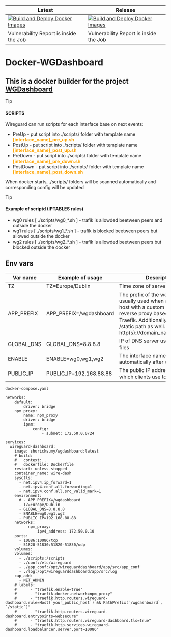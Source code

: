 |Latest|Release|
|---|---|
|[![Build and Deploy Docker Images](https://github.com/shuricksumy/docker-wgdashboard/actions/workflows/build.yml/badge.svg?branch=main)](https://github.com/shuricksumy/docker-wgdashboard/actions/workflows/build.yml)|[![Build and Deploy Docker Images](https://github.com/shuricksumy/docker-wgdashboard/actions/workflows/build.yml/badge.svg?event=release)](https://github.com/shuricksumy/docker-wgdashboard/actions/workflows/build.yml)|
| Vulnerability Report is inside the Job | Vulnerability Report is inside the Job |

# Docker-WGDashboard

##  This is a docker builder for the project [**WGDashboard**](https://github.com/donaldzou/WGDashboard)

> [!TIP]
> #### SCRIPTS
> Wireguard can run scripts for each interface base on next events:
> - PreUp - put script into ./scripts/ folder with template name **<font style="color:orange">[interface_name]_pre_up.sh</font>**
> - PostUp - put script into ./scripts/ folder with template name **<font style="color:orange">[interface_name]_post_up.sh</font>**
> - PreDown - put script into ./scripts/ folder with template name **<font style="color:orange">[interface_name]_pre_down.sh</font>**
> - PostDown - put script into ./scripts/ folder with template name **<font style="color:orange">[interface_name]_post_down.sh</font>**
> 
> When docker starts, ./scripts/ folders will be scanned automatically and corresponding config will be updated

> [!TIP]
> #### Example of scriptd (IPTABLES rules)
> - wg0 rules [ ./scripts/wg0_*.sh ] - trafik is allowded beetween peers and outside the docker
> - wg1 rules [ ./scripts/wg1_*.sh ] - trafik is blocked beetween peers but allowed outside the docker
> - wg2 rules [ ./scripts/wg2_*.sh ] - trafik is allowded beetween peers but blocked outside the docker

## Env vars
| Var name | Example of usage | Description                                                                                                                                                                                                                     |
|---|----|---------------------------------------------------------------------------------------------------------------------------------------------------------------------------------------------------------------------------------|
| TZ | TZ=Europe/Dublin | Time zone of server                                                                                                                                                                                                             |
| APP_PREFIX| APP_PREFIX=/wgdashboard | The prefix of the web base URL is usually used when accessing a host with a custom path or using reverse proxy based on Nginx or Traefik. Additionally, need to add /static path as well. URL: http(s)://domain_name/app_prefix |
| GLOBAL_DNS | GLOBAL_DNS=8.8.8.8 | IP of DNS server used in config files                                                                                                                                                                                           |
| ENABLE | ENABLE=wg0,wg1,wg2 | The interface names that will start automatically after docker starts                                                                                                                                                           |
| PUBLIC_IP | PUBLIC_IP=192.168.88.88 | The public IP address of server which clients use to connect                                                                                                                                                                    |


`docker-compose.yaml`
```
networks:
    default:
        driver: bridge
    npm_proxy:
        name: npm_proxy
        driver: bridge
        ipam:
            config:
                - subnet: 172.50.0.0/24

services:
  wireguard-dashboard:
    image: shuricksumy/wgdashboard:latest
    # build:
    #   context: .
    #   dockerfile: Dockerfile
    restart: unless-stopped
    container_name: wire-dash
    sysctls:
      - net.ipv4.ip_forward=1
      - net.ipv4.conf.all.forwarding=1
      - net.ipv4.conf.all.src_valid_mark=1
    environment:
      # - APP_PREFIX=/wgdashboard
      - TZ=Europe/Dublin
      - GLOBAL_DNS=8.8.8.8
      - ENABLE=wg0,wg1,wg2
      - PUBLIC_IP=192.168.88.88
    networks:
          npm_proxy:
              ipv4_address: 172.50.0.10
    ports:
      - 10086:10086/tcp
      - 51820-51830:51820-51830/udp
    volumes:
    volumes:
      - ./scripts:/scripts
      - ./conf:/etc/wireguard
      - ./app_conf:/opt/wireguarddashboard/app/src/app_conf
      - ./log:/opt/wireguarddashboard/app/src/log
    cap_add:
      - NET_ADMIN
    # labels:
    #      - "traefik.enable=true"
    #      - "traefik.docker.network=npm_proxy"
    #      - "traefik.http.routers.wireguard-dashboard.rule=Host(`your_public_host`) && PathPrefix(`/wgdashboard`, `/static`)"
    #      - "traefik.http.routers.wireguard-dashboard.entrypoints=websecure"
    #      - "traefik.http.routers.wireguard-dashboard.tls=true"
    #      - "traefik.http.services.wireguard-dashboard.loadbalancer.server.port=10086"
```

